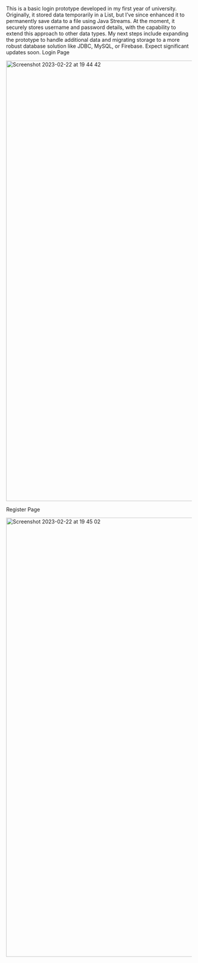 This is a basic login prototype developed in my first year of university. Originally, it stored data temporarily in a List, but I’ve since enhanced it to permanently save data to a file using Java Streams. At the moment, it securely stores username and password details, with the capability to extend this approach to other data types. My next steps include expanding the prototype to handle additional data and migrating storage to a more robust database solution like JDBC, MySQL, or Firebase. Expect significant updates soon.
Login Page

<img width="1196" alt="Screenshot 2023-02-22 at 19 44 42" src="https://user-images.githubusercontent.com/57866950/220741927-fd73ffa3-0ab2-4404-aba2-039bf13f3fb1.png">



Register Page

<img width="1192" alt="Screenshot 2023-02-22 at 19 45 02" src="https://user-images.githubusercontent.com/57866950/220741979-c86eb204-c904-4fbe-b67e-2ddc33d9c547.png">
